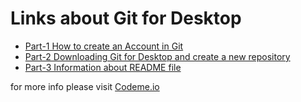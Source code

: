 # Links about Git for Desktop
* [Part-1 How to create an Account in Git](https://www.youtube.com/watch?v=XBzUqQbHHhw)
* [Part-2 Downloading Git for Desktop and create a new repository](https://www.youtube.com/watch?v=ci3W1T88mzw)
* [Part-3 Information about README file](https://www.youtube.com/watch?v=yXY3f9jw7fg)

for more info please visit [Codeme.io](https://codeme.io)
